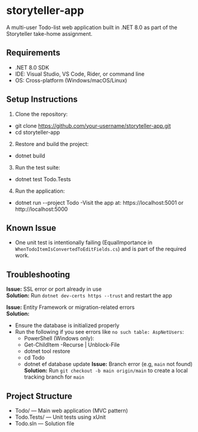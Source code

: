 # storyteller-app

A multi-user Todo-list web application built in .NET 8.0 as part of the Storyteller take-home assignment.

## Requirements

- .NET 8.0 SDK
- IDE: Visual Studio, VS Code, Rider, or command line
- OS: Cross-platform (Windows/macOS/Linux)

## Setup Instructions

1. Clone the repository:
- git clone https://github.com/your-username/storyteller-app.git
- cd storyteller-app

2. Restore and build the project:
- dotnet build

3. Run the test suite:
- dotnet test Todo.Tests

4. Run the application:
- dotnet run --project Todo
 -Visit the app at: https://localhost:5001 or http://localhost:5000

## Known Issue

- One unit test is intentionally failing (EqualImportance in `WhenTodoItemIsConvertedToEditFields.cs`) and is part of the required work.

## Troubleshooting

**Issue:** SSL error or port already in use  
**Solution:** Run `dotnet dev-certs https --trust` and restart the app

**Issue:** Entity Framework or migration-related errors  
**Solution:**
- Ensure the database is initialized properly
- Run the following if you see errors like `no such table: AspNetUsers`:
    - PowerShell (Windows only):
    - Get-ChildItem -Recurse | Unblock-File
    - dotnet tool restore
    - cd Todo
    - dotnet ef database update
**Issue:** Branch error (e.g, `main` not found)  
**Solution:** Run `git checkout -b main origin/main` to create a local tracking branch for `main`

## Project Structure

- Todo/         — Main web application (MVC pattern)
- Todo.Tests/   — Unit tests using xUnit
- Todo.sln      — Solution file